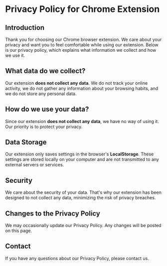 # Privacy Policy for Chrome Extension

## Introduction

Thank you for choosing our Chrome browser extension. We care about your privacy and want you to feel comfortable while using our extension. Below is our privacy policy, which explains what information we collect and how we use it.

## What data do we collect?

Our extension **does not collect any data**. We do not track your online activity, we do not gather any information about your browsing habits, and we do not store any personal data.

## How do we use your data?

Since our extension **does not collect any data**, we have no way of using it. Our priority is to protect your privacy.

## Data Storage

Our extension only saves settings in the browser's **LocalStorage**. These settings are stored locally on your computer and are not transmitted to any external servers or services.

## Security

We care about the security of your data. That's why our extension has been designed to not collect any data, minimizing the risk of privacy breaches.

## Changes to the Privacy Policy

We may occasionally update our Privacy Policy. Any changes will be posted on this page.

## Contact

If you have any questions about our Privacy Policy, please contact us.
